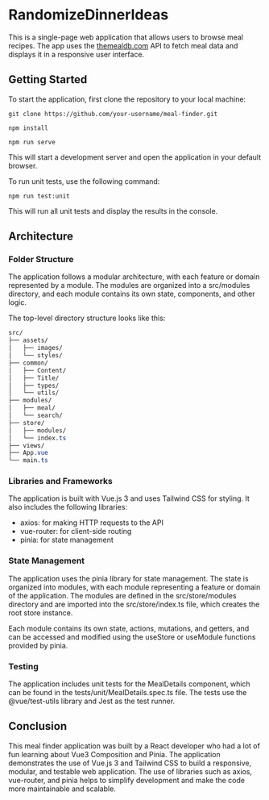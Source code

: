 # RandomizeDinnerIdeas

This is a single-page web application that allows users to browse meal recipes. The app uses the [themealdb.com](https://www.themealdb.com/api.php) API to fetch meal data and displays it in a responsive user interface.

## Getting Started

To start the application, first clone the repository to your local machine:

```console
git clone https://github.com/your-username/meal-finder.git
```

```console
npm install
```

```console
npm run serve
```

This will start a development server and open the application in your default browser.

To run unit tests, use the following command:

```console
npm run test:unit
```

This will run all unit tests and display the results in the console.

## Architecture

### Folder Structure

The application follows a modular architecture, with each feature or domain represented by a module. The modules are organized into a src/modules directory, and each module contains its own state, components, and other logic.

The top-level directory structure looks like this:

```css
src/
├── assets/
│   ├── images/
│   └── styles/
├── common/
│   ├── Content/
│   ├── Title/
│   ├── types/
│   └── utils/
├── modules/
│   ├── meal/
│   └── search/
├── store/
│   ├── modules/
│   └── index.ts
├── views/
├── App.vue
└── main.ts
```

### Libraries and Frameworks

The application is built with Vue.js 3 and uses Tailwind CSS for styling. It also includes the following libraries:

 - axios: for making HTTP requests to the API
 - vue-router: for client-side routing
 - pinia: for state management

### State Management

The application uses the pinia library for state management. The state is organized into modules, with each module representing a feature or domain of the application. The modules are defined in the src/store/modules directory and are imported into the src/store/index.ts file, which creates the root store instance.

Each module contains its own state, actions, mutations, and getters, and can be accessed and modified using the useStore or useModule functions provided by pinia.

### Testing

The application includes unit tests for the MealDetails component, which can be found in the tests/unit/MealDetails.spec.ts file. The tests use the @vue/test-utils library and Jest as the test runner.

## Conclusion

This meal finder application was built by a React developer who had a lot of fun learning about Vue3 Composition and Pinia. The application demonstrates the use of Vue.js 3 and Tailwind CSS to build a responsive, modular, and testable web application. The use of libraries such as axios, vue-router, and pinia helps to simplify development and make the code more maintainable and scalable.
